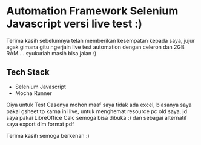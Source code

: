 # Automation Framework Selenium Javascript versi live test :)

Terima kasih sebelumnya telah memberikan kesempatan kepada saya, jujur agak gimana gitu
ngerjain live test automation dengan celeron dan 2GB RAM....
syukurlah masih bisa jalan :)


## Tech Stack
- Selenium Javascript
- Mocha Runner

Oiya untuk Test Casenya mohon maaf saya tidak ada excel, biasanya saya pakai gsheet
tp karna ini live, untuk menghemat resource pc old saya, jd saya pakai LibreOffice Calc
semoga bisa dibuka :)
dan sebagai alternatif saya export dlm format pdf


Terima kasih semoga berkenan :)